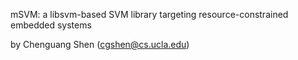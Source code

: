 mSVM: a libsvm-based SVM library targeting resource-constrained embedded systems

by Chenguang Shen (cgshen@cs.ucla.edu)
